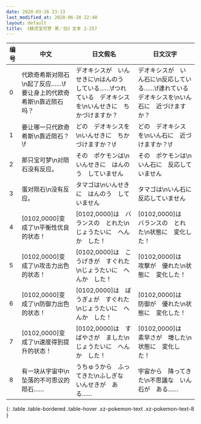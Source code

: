 ```yaml
---
date: 2020-03-26 23:13
last_modified_at: 2020-06-20 22:40
layout: default
title: 《精灵宝可梦 黑／白》文本 2-257
---
```

| 编号 | 中文 | 日文假名 | 日文汉字 |
| ---- | ---- | ---- | --- |
| 0 | 代欧奇希斯对陨石\n起了反应……\f要让身上的代欧奇希斯\n靠近陨石吗？ | デオキシスが　いんせきに\nはんのう　している……\fつれている　デオキシスを\nいんせきに　ちかづけますか？ | デオキシスが　いん石に\n反応している……\f連れている　デオキシスを\nいん石に　近づけますか？ |
| 1 | 要让哪一只代欧奇希斯\n靠近陨石？\f | どの　デオキシスを\nいんせきに　ちかづけますか？\f | どの　デオキシスを\nいん石に　近づけますか？\f |
| 2 | 那只宝可梦\n对陨石没有反应。 | その　ポケモンは\nいんせきに　はんのう　していません | その　ポケモンは\nいん石に　反応していません |
| 3 | 蛋对陨石\n没有反应。 | タマゴは\nいんせきに　はんのう　していません | タマゴは\nいん石に　反応していません |
| 4 | [0102,0000]变成了\n平衡性优良的状态！ | [0102,0000]は　バランスの　とれた\nじょうたいに　へんか　した！ | [0102,0000]は　バランスの　とれた\n状態に　変化した！ |
| 5 | [0102,0000]变成了\n攻击力出色的状态！ | [0102,0000]は　こうげきが　すぐれた\nじょうたいに　へんか　した！ | [0102,0000]は　攻撃が　優れた\n状態に　変化した！ |
| 6 | [0102,0000]变成了\n防御力出色的状态！ | [0102,0000]は　ぼうぎょが　すぐれた\nじょうたいに　へんか　した！ | [0102,0000]は　防御が　優れた\n状態に　変化した！ |
| 7 | [0102,0000]变成了\n速度得到提升的状态！ | [0102,0000]は　すばやさが　ました\nじょうたいに　へんか　した！ | [0102,0000]は　素早さが　増した\n状態に　変化した！ |
| 8 | 有一块从宇宙中\n坠落的不可思议的陨石…… | うちゅうから　ふってきた\nふしぎな　いんせきが　ある…… | 宇宙から　降ってきた\n不思議な　いん石が　ある…… |
{: .table .table-bordered .table-hover .xz-pokemon-text .xz-pokemon-text-8 }